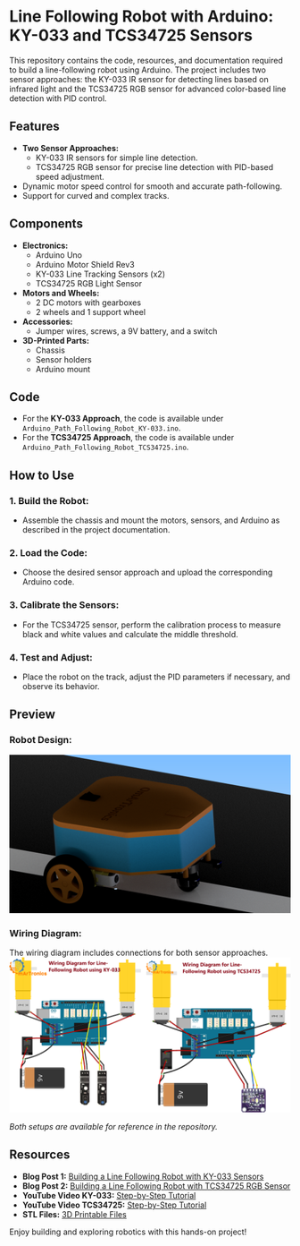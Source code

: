# Line Following Robot with Arduino: KY-033 and TCS34725 Sensors

This repository contains the code, resources, and documentation required to build a line-following robot using Arduino. The project includes two sensor approaches: the KY-033 IR sensor for detecting lines based on infrared light and the TCS34725 RGB sensor for advanced color-based line detection with PID control.

## Features
- **Two Sensor Approaches:**
  - KY-033 IR sensors for simple line detection.
  - TCS34725 RGB sensor for precise line detection with PID-based speed adjustment.
- Dynamic motor speed control for smooth and accurate path-following.
- Support for curved and complex tracks.

## Components
- **Electronics:**
  - Arduino Uno
  - Arduino Motor Shield Rev3
  - KY-033 Line Tracking Sensors (x2)
  - TCS34725 RGB Light Sensor
- **Motors and Wheels:**
  - 2 DC motors with gearboxes
  - 2 wheels and 1 support wheel
- **Accessories:**
  - Jumper wires, screws, a 9V battery, and a switch
- **3D-Printed Parts:**
  - Chassis
  - Sensor holders
  - Arduino mount

## Code
- For the **KY-033 Approach**, the code is available under `Arduino_Path_Following_Robot_KY-033.ino`.
- For the **TCS34725 Approach**, the code is available under `Arduino_Path_Following_Robot_TCS34725.ino`.

## How to Use
### 1. Build the Robot:
- Assemble the chassis and mount the motors, sensors, and Arduino as described in the project documentation.

### 2. Load the Code:
- Choose the desired sensor approach and upload the corresponding Arduino code.

### 3. Calibrate the Sensors:
- For the TCS34725 sensor, perform the calibration process to measure black and white values and calculate the middle threshold.

### 4. Test and Adjust:
- Place the robot on the track, adjust the PID parameters if necessary, and observe its behavior.

## Preview
### Robot Design:
![Robot Design](arduino_path_following_robot21.png)

### Wiring Diagram:
The wiring diagram includes connections for both sensor approaches.
![Wiring Diagram](P20_bb2.png)

*Both setups are available for reference in the repository.*

## Resources
- **Blog Post 1:** [Building a Line Following Robot with KY-033 Sensors](https://omartronics.com/building-a-line-following-robot-from-3d-design-to-implementation-with-ky-033-and-tcs34725-sensors/)
- **Blog Post 2:** [Building a Line Following Robot with TCS34725 RGB Sensor](https://omartronics.com/building-a-line-following-robot-with-tcs34725-rgb-sensor/)
- **YouTube Video KY-033:** [Step-by-Step Tutorial](https://youtu.be/bwaEEXmUkrw)
- **YouTube Video TCS34725:** [Step-by-Step Tutorial](https://youtu.be/rQcefOthMaI?si=7e3bOTNn8xU_p1Sb)
- **STL Files:** [3D Printable Files](https://cults3d.com/:2553986)


Enjoy building and exploring robotics with this hands-on project!
